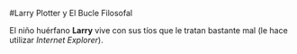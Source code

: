 #Larry Plotter y El Bucle Filosofal

El niño huérfano **Larry** vive con sus tíos que le tratan bastante mal
(le hace utilizar *Internet Explorer*).
